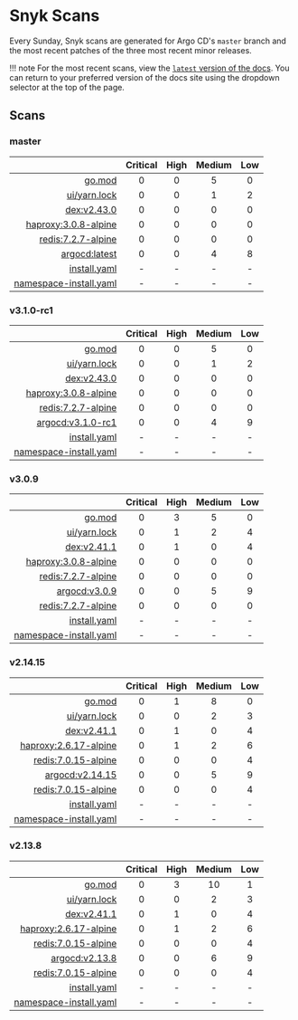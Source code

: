 # Snyk Scans

Every Sunday, Snyk scans are generated for Argo CD's `master` branch and the most recent patches of the three most
recent minor releases.

!!! note
    For the most recent scans, view the [`latest` version of the docs](https://argo-cd.readthedocs.io/en/latest/snyk/).
    You can return to your preferred version of the docs site using the dropdown selector at the top of the page.

## Scans

### master

|    | Critical | High | Medium | Low |
|---:|:--------:|:----:|:------:|:---:|
| [go.mod](master/argocd-test.html) | 0 | 0 | 5 | 0 |
| [ui/yarn.lock](master/argocd-test.html) | 0 | 0 | 1 | 2 |
| [dex:v2.43.0](master/ghcr.io_dexidp_dex_v2.43.0.html) | 0 | 0 | 0 | 0 |
| [haproxy:3.0.8-alpine](master/public.ecr.aws_docker_library_haproxy_3.0.8-alpine.html) | 0 | 0 | 0 | 0 |
| [redis:7.2.7-alpine](master/public.ecr.aws_docker_library_redis_7.2.7-alpine.html) | 0 | 0 | 0 | 0 |
| [argocd:latest](master/quay.io_argoproj_argocd_latest.html) | 0 | 0 | 4 | 8 |
| [install.yaml](master/argocd-iac-install.html) | - | - | - | - |
| [namespace-install.yaml](master/argocd-iac-namespace-install.html) | - | - | - | - |

### v3.1.0-rc1

|    | Critical | High | Medium | Low |
|---:|:--------:|:----:|:------:|:---:|
| [go.mod](v3.1.0-rc1/argocd-test.html) | 0 | 0 | 5 | 0 |
| [ui/yarn.lock](v3.1.0-rc1/argocd-test.html) | 0 | 0 | 1 | 2 |
| [dex:v2.43.0](v3.1.0-rc1/ghcr.io_dexidp_dex_v2.43.0.html) | 0 | 0 | 0 | 0 |
| [haproxy:3.0.8-alpine](v3.1.0-rc1/public.ecr.aws_docker_library_haproxy_3.0.8-alpine.html) | 0 | 0 | 0 | 0 |
| [redis:7.2.7-alpine](v3.1.0-rc1/public.ecr.aws_docker_library_redis_7.2.7-alpine.html) | 0 | 0 | 0 | 0 |
| [argocd:v3.1.0-rc1](v3.1.0-rc1/quay.io_argoproj_argocd_v3.1.0-rc1.html) | 0 | 0 | 4 | 9 |
| [install.yaml](v3.1.0-rc1/argocd-iac-install.html) | - | - | - | - |
| [namespace-install.yaml](v3.1.0-rc1/argocd-iac-namespace-install.html) | - | - | - | - |

### v3.0.9

|    | Critical | High | Medium | Low |
|---:|:--------:|:----:|:------:|:---:|
| [go.mod](v3.0.9/argocd-test.html) | 0 | 3 | 5 | 0 |
| [ui/yarn.lock](v3.0.9/argocd-test.html) | 0 | 1 | 2 | 4 |
| [dex:v2.41.1](v3.0.9/ghcr.io_dexidp_dex_v2.41.1.html) | 0 | 1 | 0 | 4 |
| [haproxy:3.0.8-alpine](v3.0.9/public.ecr.aws_docker_library_haproxy_3.0.8-alpine.html) | 0 | 0 | 0 | 0 |
| [redis:7.2.7-alpine](v3.0.9/public.ecr.aws_docker_library_redis_7.2.7-alpine.html) | 0 | 0 | 0 | 0 |
| [argocd:v3.0.9](v3.0.9/quay.io_argoproj_argocd_v3.0.9.html) | 0 | 0 | 5 | 9 |
| [redis:7.2.7-alpine](v3.0.9/redis_7.2.7-alpine.html) | 0 | 0 | 0 | 0 |
| [install.yaml](v3.0.9/argocd-iac-install.html) | - | - | - | - |
| [namespace-install.yaml](v3.0.9/argocd-iac-namespace-install.html) | - | - | - | - |

### v2.14.15

|    | Critical | High | Medium | Low |
|---:|:--------:|:----:|:------:|:---:|
| [go.mod](v2.14.15/argocd-test.html) | 0 | 1 | 8 | 0 |
| [ui/yarn.lock](v2.14.15/argocd-test.html) | 0 | 0 | 2 | 3 |
| [dex:v2.41.1](v2.14.15/ghcr.io_dexidp_dex_v2.41.1.html) | 0 | 1 | 0 | 4 |
| [haproxy:2.6.17-alpine](v2.14.15/public.ecr.aws_docker_library_haproxy_2.6.17-alpine.html) | 0 | 1 | 2 | 6 |
| [redis:7.0.15-alpine](v2.14.15/public.ecr.aws_docker_library_redis_7.0.15-alpine.html) | 0 | 0 | 0 | 4 |
| [argocd:v2.14.15](v2.14.15/quay.io_argoproj_argocd_v2.14.15.html) | 0 | 0 | 5 | 9 |
| [redis:7.0.15-alpine](v2.14.15/redis_7.0.15-alpine.html) | 0 | 0 | 0 | 4 |
| [install.yaml](v2.14.15/argocd-iac-install.html) | - | - | - | - |
| [namespace-install.yaml](v2.14.15/argocd-iac-namespace-install.html) | - | - | - | - |

### v2.13.8

|    | Critical | High | Medium | Low |
|---:|:--------:|:----:|:------:|:---:|
| [go.mod](v2.13.8/argocd-test.html) | 0 | 3 | 10 | 1 |
| [ui/yarn.lock](v2.13.8/argocd-test.html) | 0 | 0 | 2 | 3 |
| [dex:v2.41.1](v2.13.8/ghcr.io_dexidp_dex_v2.41.1.html) | 0 | 1 | 0 | 4 |
| [haproxy:2.6.17-alpine](v2.13.8/public.ecr.aws_docker_library_haproxy_2.6.17-alpine.html) | 0 | 1 | 2 | 6 |
| [redis:7.0.15-alpine](v2.13.8/public.ecr.aws_docker_library_redis_7.0.15-alpine.html) | 0 | 0 | 0 | 4 |
| [argocd:v2.13.8](v2.13.8/quay.io_argoproj_argocd_v2.13.8.html) | 0 | 0 | 6 | 9 |
| [redis:7.0.15-alpine](v2.13.8/redis_7.0.15-alpine.html) | 0 | 0 | 0 | 4 |
| [install.yaml](v2.13.8/argocd-iac-install.html) | - | - | - | - |
| [namespace-install.yaml](v2.13.8/argocd-iac-namespace-install.html) | - | - | - | - |
